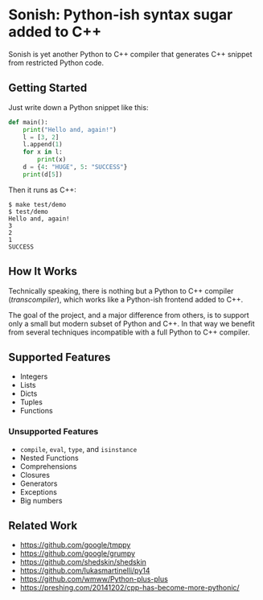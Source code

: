 
# Sonish: Python-ish syntax sugar added to C++

Sonish is yet another Python to C++ compiler that generates C++ snippet from restricted Python code.

## Getting Started

Just write down a Python snippet like this:

```python
def main():
    print("Hello and, again!")
    l = [3, 2]
    l.append(1)
    for x in l:
        print(x)
    d = {4: "HUGE", 5: "SUCCESS"}
    print(d[5])
```

Then it runs as C++:

```console
$ make test/demo
$ test/demo
Hello and, again!
3
2
1
SUCCESS
```

## How It Works

Technically speaking, there is nothing but a Python to C++ compiler (*transcompiler*),
which works like a Python-ish frontend added to C++.

The goal of the project, and a major difference from others, is to support only a small but modern subset of Python and C++.
In that way we benefit from several techniques incompatible with a full Python to C++ compiler.

## Supported Features

- Integers
- Lists
- Dicts
- Tuples
- Functions

### Unsupported Features

- `compile`, `eval`, `type`, and `isinstance`
- Nested Functions
- Comprehensions
- Closures
- Generators
- Exceptions
- Big numbers

## Related Work

- https://github.com/google/tmppy
- https://github.com/google/grumpy
- https://github.com/shedskin/shedskin
- https://github.com/lukasmartinelli/py14
- https://github.com/wmww/Python-plus-plus
- https://preshing.com/20141202/cpp-has-become-more-pythonic/

